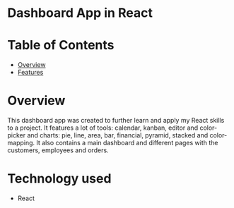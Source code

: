 # Dashboard App in React

# Table of Contents
- [Overview](#overview)
- [Features](#features)

# Overview
This dashboard app was created to further learn and apply my React skills to a project. It features a lot of tools: calendar, kanban, editor and color-picker and charts: pie, line, area, bar, financial, pyramid, stacked and color-mapping. It also contains a main dashboard and different pages with the customers, employees and orders.

# Technology used
- React
